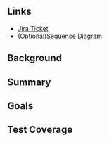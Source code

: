 ## Links
- [Jira Ticket](#)
- (Optional)[Sequence Diagram](https://lucid.app)

## Background

## Summary

## Goals

## Test Coverage
